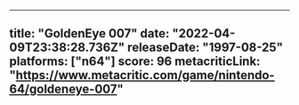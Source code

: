 
---
title: "GoldenEye 007"
date: "2022-04-09T23:38:28.736Z"
releaseDate: "1997-08-25"
platforms: ["n64"]
score: 96
metacriticLink: "https://www.metacritic.com/game/nintendo-64/goldeneye-007"
---
